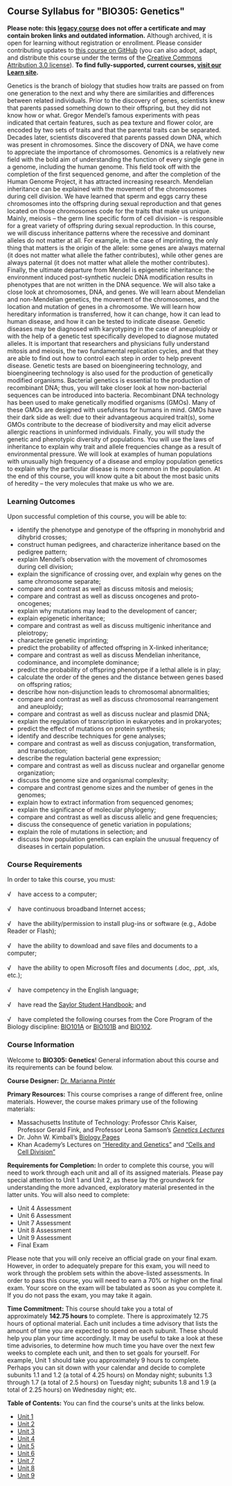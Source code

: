Course Syllabus for "BIO305: Genetics"
--------------------------------------

**Please note: this [legacy course](https://sayloracademy.zendesk.com/hc/en-us/articles/206089967) does not offer a certificate and may contain 
broken links and outdated information.** Although archived, it is open 
for learning without registration or enrollment. Please consider contributing 
updates to [this course on GitHub](https://github.com/saylordotorg/course_bio305) 
(you can also adopt, adapt, and distribute this course under the terms of 
the [Creative Commons Attribution 3.0 license](http://creativecommons.org/licenses/by/3.0/)). **To find fully-supported, current courses, [visit our 
Learn site](https://learn.saylor.org).**

Genetics is the branch of biology that studies how traits are passed on
from one generation to the next and why there are similarities and
differences between related individuals. Prior to the discovery of
genes, scientists knew that parents passed something down to their
offspring, but they did not know how or what. Gregor Mendel’s famous
experiments with peas indicated that certain features, such as pea
texture and flower color, are encoded by two sets of traits and that the
parental traits can be separated. Decades later, scientists discovered
that parents passed down DNA, which was present in chromosomes. Since
the discovery of DNA, we have come to appreciate the importance of
chromosomes. Genomics is a relatively new field with the bold aim of
understanding the function of every single gene in a genome, including
the human genome. This field took off with the completion of the first
sequenced genome, and after the completion of the Human Genome Project,
it has attracted increasing research. Mendelian inheritance can be
explained with the movement of the chromosomes during cell division. We
have learned that sperm and eggs carry these chromosomes into the
offspring during sexual reproduction and that genes located on those
chromosomes code for the traits that make us unique. Mainly, meiosis –
the germ line specific form of cell division – is responsible for a
great variety of offspring during sexual reproduction. In this course,
we will discuss inheritance patterns where the recessive and dominant
alleles do not matter at all. For example, in the case of imprinting,
the only thing that matters is the origin of the allele: some genes are
always maternal (it does not matter what allele the father contributes),
while other genes are always paternal (it does not matter what allele
the mother contributes). Finally, the ultimate departure from Mendel is
epigenetic inheritance: the environment induced post-synthetic nucleic
DNA modification results in phenotypes that are not written in the DNA
sequence. We will also take a close look at chromosomes, DNA, and genes.
We will learn about Mendelian and non-Mendelian genetics, the movement
of the chromosomes, and the location and mutation of genes in a
chromosome. We will learn how hereditary information is transferred, how
it can change, how it can lead to human disease, and how it can be
tested to indicate disease. Genetic diseases may be diagnosed with
karyotyping in the case of aneuploidy or with the help of a genetic test
specifically developed to diagnose mutated alleles. It is important that
researchers and physicians fully understand mitosis and meiosis, the two
fundamental replication cycles, and that they are able to find out how
to control each step in order to help prevent disease. Genetic tests are
based on bioengineering technology, and bioengineering technology is
also used for the production of genetically modified organisms.
Bacterial genetics is essential to the production of recombinant DNA;
thus, you will take closer look at how non-bacterial sequences can be
introduced into bacteria. Recombinant DNA technology has been used to
make genetically modified organisms (GMOs). Many of these GMOs are
designed with usefulness for humans in mind. GMOs have their dark side
as well: due to their advantageous acquired trait(s), some GMOs
contribute to the decrease of biodiversity and may elicit adverse
allergic reactions in uninformed individuals. Finally, you will study
the genetic and phenotypic diversity of populations. You will use the
laws of inheritance to explain why trait and allele frequencies change
as a result of environmental pressure. We will look at examples of human
populations with unusually high frequency of a disease and employ
population genetics to explain why the particular disease is more common
in the population. At the end of this course, you will know quite a bit
about the most basic units of heredity – the very molecules that make us
who we are.

### Learning Outcomes

Upon successful completion of this course, you will be able to:

-   identify the phenotype and genotype of the offspring in monohybrid
    and dihybrid crosses;
-   construct human pedigrees, and characterize inheritance based on the
    pedigree pattern;
-   explain Mendel’s observation with the movement of chromosomes during
    cell division;
-   explain the significance of crossing over, and explain why genes on
    the same chromosome separate;
-   compare and contrast as well as discuss mitosis and meiosis;
-   compare and contrast as well as discuss oncogenes and
    proto-oncogenes;
-   explain why mutations may lead to the development of cancer;
-   explain epigenetic inheritance;
-   compare and contrast as well as discuss multigenic inheritance and
    pleiotropy;
-   characterize genetic imprinting;
-   predict the probability of affected offspring in X-linked
    inheritance;
-   compare and contrast as well as discuss Mendelian inheritance,
    codominance, and incomplete dominance;
-   predict the probability of offspring phenotype if a lethal allele is
    in play;
-   calculate the order of the genes and the distance between genes
    based on offspring ratios;
-   describe how non-disjunction leads to chromosomal abnormalities;
-   compare and contrast as well as discuss chromosomal rearrangement
    and aneuploidy;
-   compare and contrast as well as discuss nuclear and plasmid DNA;
-   explain the regulation of transcription in eukaryotes and in
    prokaryotes;
-   predict the effect of mutations on protein synthesis;
-   identify and describe techniques for gene analyses;
-   compare and contrast as well as discuss conjugation, transformation,
    and transduction;
-   describe the regulation bacterial gene expression;
-   compare and contrast as well as discuss nuclear and organellar
    genome organization;
-   discuss the genome size and organismal complexity;
-   compare and contrast genome sizes and the number of genes in the
    genomes;
-   explain how to extract information from sequenced genomes;
-   explain the significance of molecular phylogeny;
-   compare and contrast as well as discuss allelic and gene
    frequencies;
-   discuss the consequence of genetic variation in populations;
-   explain the role of mutations in selection; and
-   discuss how population genetics can explain the unusual frequency of
    diseases in certain population.

### Course Requirements

In order to take this course, you must:   
    
 √    have access to a computer;  
    
 √    have continuous broadband Internet access;  
    
 √    have the ability/permission to install plug-ins or software (e.g.,
Adobe Reader or Flash);  
    
 √    have the ability to download and save files and documents to a
computer;  
    
 √    have the ability to open Microsoft files and documents (.doc,
.ppt, .xls, etc.);  
    
 √    have competency in the English language;  
    
 √    have read the [Saylor Student
Handbook](http://www.saylor.org/site/wp-content/uploads/2012/05/Saylor-StudentHandbook.pdf);
and  
    
 √    have completed the following courses from the Core Program of the
Biology discipline: [BIO101A](http://www.saylor.org/courses/bio101a/) or
[BIO101B](http://www.saylor.org/courses/bio101b/) and
[BIO102](http://www.saylor.org/courses/bio102/).

### Course Information

Welcome to **BIO305: Genetics**! General information about this course
and its requirements can be found below.  
  
 **Course Designer:** [Dr. Marianna
Pintér](http://www.saylor.org/faculty-o-t/#DrMariannaPinter)  
  
 **Primary Resources:** This course comprises a range of different free,
online materials. However, the course makes primary use of the following
materials:

-   Massachusetts Institute of Technology: Professor Chris Kaiser,
    Professor Gerald Fink, and Professor Leona Samson’s [*Genetics
    Lectures*](http://ocw.mit.edu/courses/biology/7-03-genetics-fall-2004/)
-   Dr. John W. Kimball’s [Biology
    Pages](http://users.rcn.com/jkimball.ma.ultranet/BiologyPages/)
-   Khan Academy’s Lectures on [“Heredity and
    Genetics”](https://www.khanacademy.org/science/biology/heredity-and-genetics) and [“Cells
    and Cell
    Division”](https://www.khanacademy.org/science/biology/cell-division)

**Requirements for Completion:** In order to complete this course, you
will need to work through each unit and all of its assigned materials.
Please pay special attention to Unit 1 and Unit 2, as these lay the
groundwork for understanding the more advanced, exploratory material
presented in the latter units. You will also need to complete:

-   Unit 4 Assessment
-   Unit 6 Assessment
-   Unit 7 Assessment
-   Unit 8 Assessment
-   Unit 9 Assessment
-   Final Exam

Please note that you will only receive an official grade on your final
exam. However, in order to adequately prepare for this exam, you will
need to work through the problem sets within the above-listed
assessments. In order to pass this course, you will need to earn a 70%
or higher on the final exam. Your score on the exam will be tabulated as
soon as you complete it. If you do not pass the exam, you may take it
again.  
  
 **Time Commitment:** This course should take you a total of
approximately **142.75 hours** to complete. There is approximately 12.75
hours of optional material. Each unit includes a time advisory that
lists the amount of time you are expected to spend on each subunit.
These should help you plan your time accordingly. It may be useful to
take a look at these time advisories, to determine how much time you
have over the next few weeks to complete each unit, and then to set
goals for yourself. For example, Unit 1 should take you approximately 9
hours to complete. Perhaps you can sit down with your calendar and
decide to complete subunits 1.1 and 1.2 (a total of 4.25 hours) on
Monday night; subunits 1.3 through 1.7 (a total of 2.5 hours) on Tuesday
night; subunits 1.8 and 1.9 (a total of 2.25 hours) on Wednesday night;
etc.  
  
**Table of Contents:** You can find the course's units at the links below.

- [Unit 1](https://legacy.saylor.org/bio305/Unit01/)
- [Unit 2](https://legacy.saylor.org/bio305/Unit02/)
- [Unit 3](https://legacy.saylor.org/bio305/Unit03/)
- [Unit 4](https://legacy.saylor.org/bio305/Unit04/)
- [Unit 5](https://legacy.saylor.org/bio305/Unit05/)
- [Unit 6](https://legacy.saylor.org/bio305/Unit06/)
- [Unit 7](https://legacy.saylor.org/bio305/Unit07/)
- [Unit 8](https://legacy.saylor.org/bio305/Unit08/)
- [Unit 9](https://legacy.saylor.org/bio305/Unit09/)
